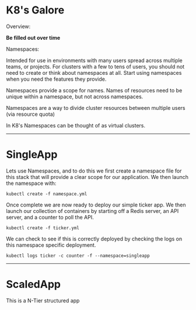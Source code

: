 K8's Galore
======
Overview:

**Be filled out over time**

Namespaces:

Intended for use in environments with many users spread across multiple teams, or projects. For clusters with a few to tens of users, you should not need to create or think about namespaces at all. Start using namespaces when you need the features they provide.

Namespaces provide a scope for names. Names of resources need to be unique within a namespace, but not across namespaces.

Namespaces are a way to divide cluster resources between multiple users (via resource quota)

In K8's Namespaces can be thought of as virtual clusters.

---

# SingleApp
Lets use Namespaces, and to do this we first create a namespace file for this stack that will provide a clear scope for our application. We then launch the namespace with:

`kubectl create -f namespace.yml`

Once complete we are now ready to deploy our simple ticker app. We then launch our collection of containers by starting off a Redis server, an API server, and a counter to poll the API.

`kubectl create -f ticker.yml`

We can check to see if this is correctly deployed by checking the logs on this namespace specific deployment.

`kubectl logs ticker -c counter -f --namespace=singleapp`

---

# ScaledApp
This is a N-Tier structured app
